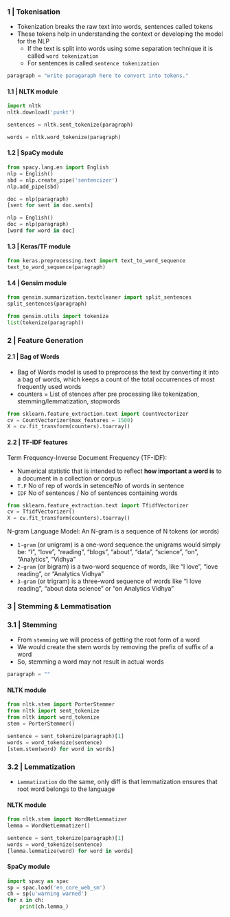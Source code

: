 
### 1 | Tokenisation

- Tokenization breaks the raw text into words, sentences called tokens
- These tokens help in understanding the context or developing the model for the NLP
  - If the text is split into words using some separation technique it is called `word tokenization`
  - For sentences is called `sentence tokenization`

```python
paragraph = "write paragaraph here to convert into tokens."
```

#### 1.1 | NLTK module

```python
import nltk
nltk.download('punkt')

sentences = nltk.sent_tokenize(paragraph)

words = nltk.word_tokenize(paragraph)
```

#### 1.2 | SpaCy module

```python
from spacy.lang.en import English
nlp = English()
sbd = nlp.create_pipe('sentencizer')
nlp.add_pipe(sbd)

doc = nlp(paragraph)
[sent for sent in doc.sents]

nlp = English()
doc = nlp(paragraph)
[word for word in doc]
```

#### 1.3 | Keras/TF module

```python
from keras.preprocessing.text import text_to_word_sequence
text_to_word_sequence(paragraph)
```

#### 1.4 | Gensim module

```python
from gensim.summarization.textcleaner import split_sentences
split_sentences(paragraph)

from gensim.utils import tokenize
list(tokenize(paragraph))
```

### 2 | Feature Generation

#### 2.1 | Bag of Words

- Bag of Words model is used to preprocess the text by converting it into a bag of words, which keeps a count of the total occurrences of most frequently used words
- counters = List of stences after pre processing like tokenization, stemming/lemmatization, stopwords

```python
from sklearn.feature_extraction.text import CountVectorizer
cv = CountVectorizer(max_features = 1500)
X = cv.fit_transform(counters).toarray()
```

#### 2.2 | TF-IDF features

Term Frequency-Inverse Document Frequency (TF-IDF):

- Numerical statistic that is intended to reflect **how important a word is** to a document in a collection or corpus
- `T.F`  No of rep of words in setence/No of words in sentence
- `IDF` No of sentences / No of sentences containing words

```python
from sklearn.feature_extraction.text import TfidfVectorizer
cv = TfidfVectorizer()
X = cv.fit_transform(counters).toarray()
```

N-gram Language Model:  An N-gram is a sequence of N tokens (or words)

- `1-gram` (or unigram) is a one-word sequence.the unigrams would simply be: “I”, “love”, “reading”, “blogs”, “about”, “data”, “science”, “on”, “Analytics”, “Vidhya”
- `2-gram` (or bigram) is a two-word sequence of words, like “I love”, “love reading”, or “Analytics Vidhya”
- `3-gram` (or trigram) is a three-word sequence of words like “I love reading”, “about data science” or “on Analytics Vidhya”

### 3 | Stemming & Lemmatisation

### 3.1 | Stemming

- From `stemming` we will process of getting the root form of a word 
- We would create the stem words by removing the prefix of suffix of a word
- So, stemming a word may not result in actual words

```python
paragraph = ""
```

#### NLTK module

```python
from nltk.stem import PorterStemmer
from nltk import sent_tokenize
from nltk import word_tokenize
stem = PorterStemmer()

sentence = sent_tokenize(paragraph)[1]
words = word_tokenize(sentence)
[stem.stem(word) for word in words]
```

### 3.2 | Lemmatization

- `Lemmatization` do the same, only diff is that lemmatization ensures that root word belongs to the language

#### NLTK module 

```python
from nltk.stem import WordNetLemmatizer
lemma = WordNetLemmatizer()

sentence = sent_tokenize(paragraph)[1]
words = word_tokenize(sentence)
[lemma.lemmatize(word) for word in words]
```

#### SpaCy module

```python
import spacy as spac
sp = spac.load('en_core_web_sm')
ch = sp(u'warning warned')
for x in ch:
    print(ch.lemma_)
```

